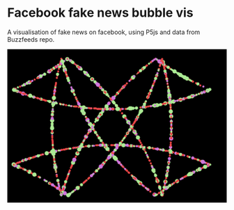 # Facebook fake news bubble vis
 A visualisation of fake news on facebook, using P5js and data from Buzzfeeds repo.
 
 <img src="https://github.com/harrysayers/Facebook-fake-news-bubble-vis/blob/master/demo.png">
